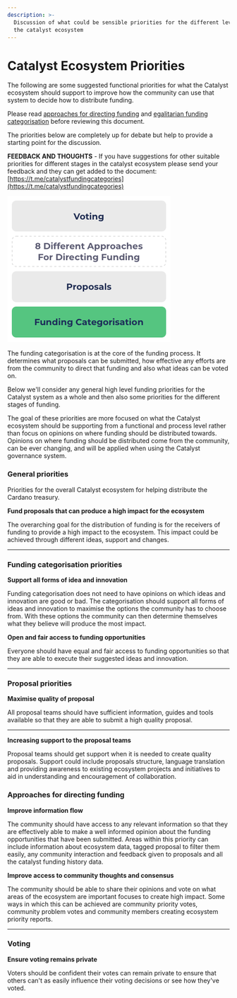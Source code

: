 ```yaml
---
description: >-
  Discussion of what could be sensible priorities for the different levels of
  the catalyst ecosystem
---
```


# Catalyst Ecosystem Priorities

The following are some suggested functional priorities for what the Catalyst ecosystem should support to improve how the community can use that system to decide how to distribute funding.

Please read [approaches for directing funding](catalyst-ecosystem-priorities.md#approaches-to-directing-funding) and [egalitarian funding categorisation](broken-reference) before reviewing this document.

The priorities below are completely up for debate but help to provide a starting point for the discussion.&#x20;



**FEEDBACK AND THOUGHTS** - If you have suggestions for other suitable priorities for different stages in the catalyst ecosystem please send your feedback and they can get added to the document: [https://t.me/catalystfundingcategories](https://t.me/catalystfundingcategories)



![Relevant funding stages that impact funding distribution](../.gitbook/assets/egalitarian-funding.png)

The funding categorisation is at the core of the funding process. It determines what proposals can be submitted, how effective any efforts are from the community to direct that funding and also what ideas can be voted on.

Below we'll consider any general high level funding priorities for the Catalyst system as a whole and then also some priorities for the different stages of funding.

The goal of these priorities are more focused on what the Catalyst ecosystem should be supporting from a functional and process level rather than focus on opinions on where funding should be distributed towards. Opinions on where funding should be distributed come from the community, can be ever changing, and will be applied when using the Catalyst governance system.



### General priorities

Priorities for the overall Catalyst ecosystem for helping distribute the Cardano treasury.



**Fund proposals that can produce a high impact for the ecosystem**

The overarching goal for the distribution of funding is for the receivers of funding to provide a high impact to the ecosystem. This impact could be achieved through different ideas, support and changes.

****

### Funding categorisation priorities

**Support all forms of idea and innovation**

Funding categorisation does not need to have opinions on which ideas and innovation are good or bad. The categorisation should support all forms of ideas and innovation to maximise the options the community has to choose from. With these options the community can then determine themselves what they believe will produce the most impact.



**Open and fair access to funding opportunities**

Everyone should have equal and fair access to funding opportunities so that they are able to execute their suggested ideas and innovation.

****

### **Proposal priorities**

**Maximise quality of proposal**

All proposal teams should have sufficient information, guides and tools available so that they are able to submit a high quality proposal.

****

**Increasing support to the proposal teams**

Proposal teams should get support when it is needed to create quality proposals. Support could include proposals structure, language translation and providing awareness to existing ecosystem projects and initiatives to aid in understanding and encouragement of collaboration.



### Approaches for directing funding

**Improve information flow**

The community should have access to any relevant information so that they are effectively able to make a well informed opinion about the funding opportunities that have been submitted. Areas within this priority can include information about ecosystem data, tagged proposal to filter them easily, any community interaction and feedback given to proposals and all the catalyst funding history data.



**Improve access to community thoughts and consensus**

The community should be able to share their opinions and vote on what areas of the ecosystem are important focuses to create high impact. Some ways in which this can be achieved are community priority votes, community problem votes and community members creating ecosystem priority reports.

****

### **Voting**

**Ensure voting remains private**

Voters should be confident their votes can remain private to ensure that others can't as easily influence their voting decisions or see how they've voted.

